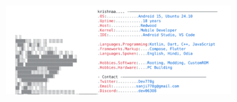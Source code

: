 <a href="https://github.com/dev778g-me">
  <picture>
    <source media="(prefers-color-scheme: dark)" srcset="https://github.com/dev778g-me/dev778g-me/blob/ea7a830cb2271f72b16928662efc3b6f767f40dc/dark_mode.svg">
    <img alt="GitHub Profile README" src="https://github.com/dev778g-me/dev778g-me/blob/fa4c0fc4a2d89877fe4d7cd7d0cfa605e32ea1ba/light_mode.svg">
  </picture>
</a>
